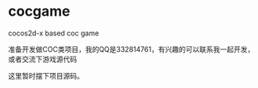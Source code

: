 cocgame
=======

cocos2d-x based coc game

准备开发做COC类项目，我的QQ是332814761，有兴趣的可以联系我一起开发，或者交流下游戏源代码

这里暂时摆下项目源码。
